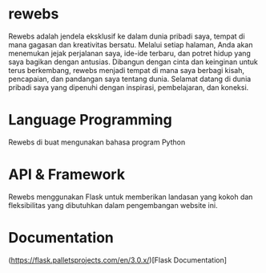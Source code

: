 # rewebs
Rewebs adalah jendela eksklusif ke dalam dunia pribadi saya, tempat di mana gagasan dan kreativitas bersatu. Melalui setiap halaman, Anda akan menemukan jejak perjalanan saya, ide-ide terbaru, dan potret hidup yang saya bagikan dengan antusias. Dibangun dengan cinta dan keinginan untuk terus berkembang, rewebs menjadi tempat di mana saya berbagi kisah, pencapaian, dan pandangan saya tentang dunia. Selamat datang di dunia pribadi saya yang dipenuhi dengan inspirasi, pembelajaran, dan koneksi.

# Language Programming
Rewebs di buat mengunakan bahasa program Python

# API & Framework
Rewebs menggunakan Flask untuk memberikan landasan yang kokoh dan fleksibilitas yang dibutuhkan dalam pengembangan website ini. 

# Documentation

(https://flask.palletsprojects.com/en/3.0.x/)[Flask Documentation]
